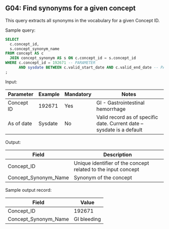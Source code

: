 G04: Find synonyms for a given concept
---

This query extracts all synonyms in the vocabulary for a given Concept ID.

Sample query:


```sql
SELECT
  c.concept_id,
  s.concept_synonym_name
FROM concept AS c
  JOIN concept_synonym AS s ON c.concept_id = s.concept_id
WHERE c.concept_id = 192671 -- PARAMETER
      AND sysdate BETWEEN c.valid_start_date AND c.valid_end_date -- PARAMETER
;
```
Input:

| Parameter |  Example |  Mandatory |  Notes |
| --- | --- | --- | --- |
|  Concept ID |  192671 |  Yes | GI - Gastrointestinal hemorrhage |
|  As of date |  Sysdate |  No | Valid record as of specific date. Current date – sysdate is a default |

Output:

|  Field |  Description |
| --- | --- |
|  Concept_ID |  Unique identifier of the concept related to the input concept |
|  Concept_Synonym_Name |  Synonym of the concept |

Sample output record:

|  Field |  Value |
| --- | --- |
|  Concept_ID |  192671 |
|  Concept_Synonym_Name |  GI bleeding |

